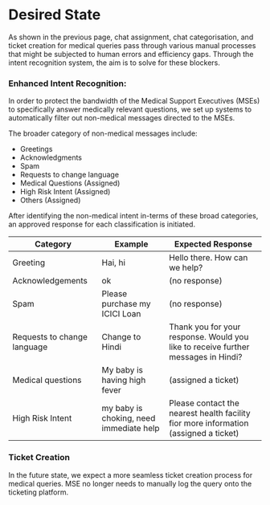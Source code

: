 # Desired State


As shown in the previous page, chat assignment, chat categorisation, and ticket creation for medical queries pass through various manual processes that might be subjected to human errors and efficiency gaps. Through the intent recognition system, the aim is to solve for these blockers.

### Enhanced Intent Recognition:

In order to protect the bandwidth of the Medical Support Executives (MSEs) to specifically answer medically relevant questions, we set up systems to automatically filter out non-medical messages directed to the MSEs.

The broader category of non-medical messages include:

- Greetings
- Acknowledgments
- Spam
- Requests to change language
- Medical Questions (Assigned)
- High Risk Intent (Assigned)
- Others (Assigned)

After identifying the non-medical intent in-terms of these broad categories, an approved response for each classification is initiated.

| Category  | Example |  Expected Response |
|---|---|---|
| Greeting  |  Hai, hi |  Hello there. How can we help? |
| Acknowledgements  | ok  |  (no response) |
|  Spam | Please purchase my ICICI Loan  | (no response) |
| Requests to change language  |  Change to Hindi |  Thank you for your response. Would you like to receive further messages in Hindi? |
| Medical questions  | My baby is having high fever  | (assigned a ticket)   |
|  High Risk Intent | my baby is choking, need immediate help  | Please contact the nearest health facility fior more information (assigned a ticket)  |


### Ticket Creation

In the future state, we expect a more seamless ticket creation process for medical queries. MSE no longer needs to manually log the query onto the ticketing platform.



